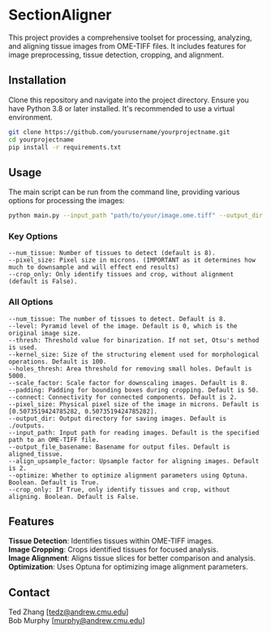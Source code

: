 # SectionAligner
This project provides a comprehensive toolset for processing, analyzing, and aligning tissue images from OME-TIFF files. It includes features for image preprocessing, tissue detection, cropping, and alignment.

## Installation

Clone this repository and navigate into the project directory. Ensure you have Python 3.8 or later installed. It's recommended to use a virtual environment.

```bash
git clone https://github.com/yourusername/yourprojectname.git
cd yourprojectname
pip install -r requirements.txt
```

## Usage 

The main script can be run from the command line, providing various options for processing the images:

```bash
python main.py --input_path "path/to/your/image.ome.tiff" --output_dir "path/to/output" --num_tissue 8 --pixel_size [0.5073519424785282, 0.5073519424785282] ---crop_only False
```

### Key Options

    --num_tissue: Number of tissues to detect (default is 8).
    --pixel_size: Pixel size in microns. (IMPORTANT as it determines how much to downsample and will effect end results)
    --crop_only: Only identify tissues and crop, without alignment (default is False).

### All Options

    --num_tissue: The number of tissues to detect. Default is 8.
    --level: Pyramid level of the image. Default is 0, which is the original image size.
    --thresh: Threshold value for binarization. If not set, Otsu's method is used.
    --kernel_size: Size of the structuring element used for morphological operations. Default is 100.
    --holes_thresh: Area threshold for removing small holes. Default is 5000.
    --scale_factor: Scale factor for downscaling images. Default is 8.
    --padding: Padding for bounding boxes during cropping. Default is 50.
    --connect: Connectivity for connected components. Default is 2.
    --pixel_size: Physical pixel size of the image in microns. Default is [0.5073519424785282, 0.5073519424785282].
    --output_dir: Output directory for saving images. Default is ./outputs.
    --input_path: Input path for reading images. Default is the specified path to an OME-TIFF file.
    --output_file_basename: Basename for output files. Default is aligned_tissue.
    --align_upsample_factor: Upsample factor for aligning images. Default is 2.
    --optimize: Whether to optimize alignment parameters using Optuna. Boolean. Default is True.
    --crop_only: If True, only identify tissues and crop, without aligning. Boolean. Default is False.

## Features

**Tissue Detection**: Identifies tissues within OME-TIFF images. \
**Image Cropping**: Crops identified tissues for focused analysis. \
**Image Alignment**: Aligns tissue slices for better comparison and analysis. \
**Optimization**: Uses Optuna for optimizing image alignment parameters.

## Contact 

Ted Zhang [tedz@andrew.cmu.edu] \
Bob Murphy [murphy@andrew.cmu.edu]




